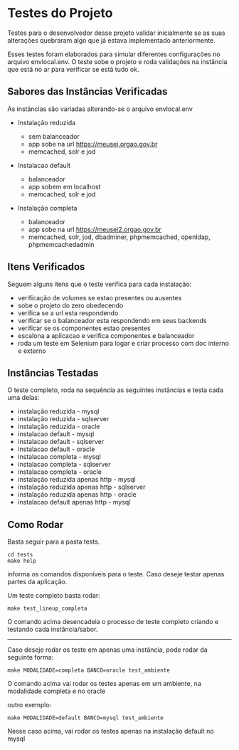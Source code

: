 # Testes do Projeto

Testes para o desenvolvedor desse projeto validar inicialmente se as suas alterações quebraram algo que já estava implementado anteriormente.

Esses testes foram elaborados para simular diferentes configurações no arquivo envlocal.env.
O teste sobe o projeto e roda validações na instância que está no ar para verificar se está tudo ok.

## Sabores das Instâncias Verificadas
As instâncias são variadas alterando-se o arquivo envlocal.env

- Instalação reduzida
	- sem balanceador
	- app sobe na url https://meusei.orgao.gov.br
	- memcached, solr e jod

- Instalacao default
	- balanceador
	- app sobem em localhost
	- memcached, solr e jod

- Instalação completa
	- balanceador
	- app sobe na url https://meusei2.orgao.gov.br
	- memcached, solr, jod, dbadminer, phpmemcached, openldap, phpmemcachedadmin


## Itens Verificados

Seguem alguns itens que o teste verifica para cada instalação:
- verificação de volumes se estao presentes ou ausentes
- sobe o projeto do zero obedecendo
- verifica se a url esta respondendo
- verificar se o balanceador esta respondendo em seus backends
- verificar se os componentes estao presentes
- escalona a aplicacao e verifica componentes e balanceador
- roda um teste em Selenium para logar e criar processo com doc interno e externo

## Instâncias Testadas

O teste completo, roda na sequência as seguintes instâncias e testa cada uma delas:
- instalação reduzida - mysql
- instalação reduzida - sqlserver
- instalação reduzida - oracle
- instalacao default - mysql
- instalacao default - sqlserver
- instalacao default - oracle
- instalacao completa - mysql
- instalacao completa - sqlserver
- instalacao completa - oracle
- instalação reduzida apenas http - mysql
- instalação reduzida  apenas http - sqlserver
- instalação reduzida apenas http - oracle
- instalacao default apenas http - mysql

## Como Rodar

Basta seguir para a pasta tests.

``` 
cd tests
make help
``` 
informa os comandos disponíveis para o teste. Caso deseje testar apenas partes da aplicação.

Um teste completo basta rodar:
``` 
make test_lineup_completa
```

O comando acima desencadeia o processo de teste completo criando e testando cada instância/sabor. 

---

Caso deseje rodar os teste em apenas uma instância, pode rodar da seguinte forma:
``` 
make MODALIDADE=completa BANCO=oracle test_ambiente
```

O comando acima vai rodar os testes apenas em um ambiente, na modalidade completa e no oracle

outro exemplo:

``` 
make MODALIDADE=default BANCO=mysql test_ambiente
```

Nesse caso acima, vai rodar os testes apenas na instalação default no mysql

